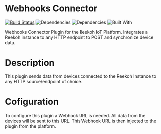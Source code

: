 # Webhooks Connector
[![Build Status](https://travis-ci.org/Reekoh/webhooks-connector.svg)](https://travis-ci.org/Reekoh/webhooks-connector)
![Dependencies](https://img.shields.io/david/Reekoh/webhooks-connector.svg)
![Dependencies](https://img.shields.io/david/dev/Reekoh/webhooks-connector.svg)
![Built With](https://img.shields.io/badge/built%20with-gulp-red.svg)

Webhooks Connector Plugin for the Reekoh IoT Platform. Integrates a Reekoh instance to any HTTP endpoint to POST and synchronize device data.

# Description
This plugin sends data from devices connected to the Reekoh Instance to any HTTP source/endpoint of choice.

# Cofiguration
To configure this plugin a Webhook URL is needed. All data from the devices will be sent to this URL.
This Webhook URL is then injected to the plugin from the platform.